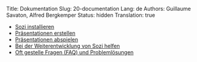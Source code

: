 Title: Dokumentation
Slug: 20-documentation
Lang: de
Authors: Guillaume Savaton, Alfred Bergkemper
Status: hidden
Translation: true

* [Sozi installieren](|filename|install.md)
* [Präsentationen erstellen](|filename|create.md)
* [Präsentationen abspielen](|filename|play.md)
* [Bei der Weiterentwicklung von Sozi helfen](|filename|contribute.md)
* [Oft gestelle Fragen (FAQ) und Problemlösungen](|filename|faq.md)
